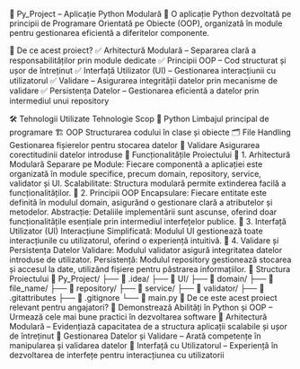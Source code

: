 🐍 Py_Project – Aplicație Python Modulară
🔹 O aplicație Python dezvoltată pe principii de Programare Orientată pe Obiecte (OOP), organizată în module pentru gestionarea eficientă a diferitelor componente.

🚀 De ce acest proiect?
✅ Arhitectură Modulară – Separarea clară a responsabilităților prin module dedicate
✅ Principii OOP – Cod structurat și ușor de întreținut
✅ Interfață Utilizator (UI) – Gestionarea interacțiunii cu utilizatorul
✅ Validare – Asigurarea integrității datelor prin mecanisme de validare
✅ Persistența Datelor – Gestionarea eficientă a datelor prin intermediul unui repository

🛠️ Tehnologii Utilizate
Tehnologie	Scop
🐍 Python	Limbajul principal de programare
🏗️ OOP	Structurarea codului în clase și obiecte
🗂️ File Handling	Gestionarea fișierelor pentru stocarea datelor
🧪 Validare	Asigurarea corectitudinii datelor introduse
🎯 Funcționalitățile Proiectului
🔹 1. Arhitectură Modulară
Separare pe Module: Fiecare componentă a aplicației este organizată în module specifice, precum domain, repository, service, validator și UI.
Scalabilitate: Structura modulară permite extinderea facilă a funcționalităților.
🔹 2. Principii OOP
Encapsulare: Fiecare entitate este definită în modulul domain, asigurând o gestionare clară a atributelor și metodelor.
Abstracție: Detaliile implementării sunt ascunse, oferind doar funcționalitățile esențiale prin intermediul interfețelor publice.
🔹 3. Interfață Utilizator (UI)
Interacțiune Simplificată: Modulul UI gestionează toate interacțiunile cu utilizatorul, oferind o experiență intuitivă.
🔹 4. Validare și Persistența Datelor
Validare: Modulul validator asigură integritatea datelor introduse de utilizator.
Persistență: Modulul repository gestionează stocarea și accesul la date, utilizând fișiere pentru păstrarea informațiilor.
📂 Structura Proiectului
📁 Py_Project/
├── 📂 .idea/
├── 📂 UI/
├── 📂 domain/
├── 📂 file_name/
├── 📂 repository/
├── 📂 service/
├── 📂 validator/
├── 📄 .gitattributes
├── 📄 .gitignore
└── 📄 main.py
🌟 De ce este acest proiect relevant pentru angajatori?
🚀 Demonstrează Abilități în Python și OOP – Urmează cele mai bune practici în dezvoltarea software
🚀 Arhitectură Modulară – Evidențiază capacitatea de a structura aplicații scalabile și ușor de întreținut
🚀 Gestionarea Datelor și Validare – Arată competențe în manipularea și validarea datelor
🚀 Interfață cu Utilizatorul – Experiență în dezvoltarea de interfețe pentru interacțiunea cu utilizatorii
